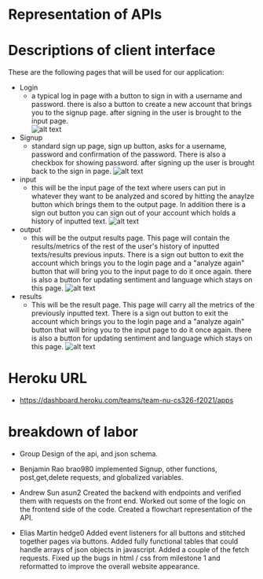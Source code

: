 # Representation of APIs

# Descriptions of client interface
These are the following pages that will be used for our application:
* Login
    * a typical log in page with a button to sign in with a username and password. there is also a button to create a new account that brings you to the signup page. after signing in the user is brought to the input page.  
![alt text](https://user-images.githubusercontent.com/28848384/140631718-1028086f-448c-4612-936f-1b1343d1474e.png)
* Signup
    * standard sign up page, sign up button, asks for a username, password and confirmation of the password. There is also a checkbox for showing password. after signing up the user is brought back to the sign in page. 
 ![alt text](https://user-images.githubusercontent.com/28848384/140631706-c3e67221-e6a8-4017-9c98-3e56ffa1cb01.png)
* input 
    * this will be the input page of the text where users can put in whatever they want to be analyzed and scored by hitting the anaylze button which brings them to the output page. In addition there is a sign out button you can sign out of your account which holds a history of inputted text.
  ![alt text](https://user-images.githubusercontent.com/28848384/138577395-88a2c6fd-1d08-46c6-8658-ab0eb40d4e48.png)
* output 
    * this will be the output results page. This page will contain the results/metrics of the rest of the user's history of inputted texts/results previous inputs. There is a sign out button to exit the account which brings you to the login page and a "analyze again" button that will bring you to the input page to do it once again. there is also a button for updating sentiment and language which stays on this page.
    ![alt text](https://user-images.githubusercontent.com/28848384/140631722-429e2320-abf5-4cfd-b15b-9dd6d256bfba.png)
* results
    * This will be the result page. This page will carry all the metrics of the previously inputted text.
    There is a sign out button to exit the account which brings you to the login page and a "analyze again" button that will bring you to the input page to do it once again. there is also a button for updating sentiment and language which stays on this page.
    ![alt text](https://user-images.githubusercontent.com/28848384/140631713-1270bcd1-ea36-4f19-98fd-f8c187190a61.pngg)
# Heroku URL 
* https://dashboard.heroku.com/teams/team-nu-cs326-f2021/apps 

# breakdown of labor
* Group
    Design of the api, and json schema.

* Benjamin Rao brao980 
    implemented Signup, other functions, post,get,delete requests, and globalized variables. 

* Andrew Sun asun2
    Created the backend with endpoints and verified them with requests on the front end. Worked out some of the logic on the frontend side of the code. Created a flowchart representation of the API.

* Elias Martin hedge0 
    Added event listeners for all buttons and stitched together pages via buttons. Added fully functional tables that could handle arrays of json objects in javascript. Added a couple of the fetch requests. Fixed up the bugs in html / css from milestone 1 and reformatted to improve the overall website appearance.
